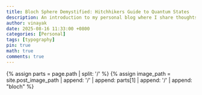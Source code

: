 ```yaml
---
title: Bloch Sphere Demystified: Hitchhikers Guide to Quantum States
description: An introduction to my personal blog where I share thoughts, tutorials, and insights on various topics.
author: vinayak
date: 2025-08-16 11:33:00 +0800
categories: [Personal]
tags: [typography]
pin: true
math: true
comments: true
---
```


{% assign parts = page.path | split: '/' %}
{% assign image_path = site.post_image_path | append: '/' | append: parts[1] | append: '/' | append: "bloch" %}
